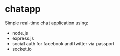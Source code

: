 # chatapp

Simple real-time chat application using:
- node.js
- express.js
- social auth for facebook and twitter via passport
- socket.io
